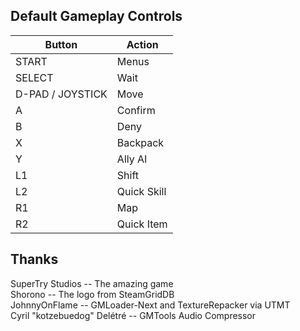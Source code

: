 ## Default Gameplay Controls
| Button            | Action                                |
|--                 |--                                     |
| START             | Menus                                 |
| SELECT            | Wait                                  |
| D-PAD / JOYSTICK  | Move                                  |
| A                 | Confirm                               |
| B                 | Deny                                  |
| X                 | Backpack                              |
| Y                 | Ally AI                               |
| L1                | Shift                                 |
| L2                | Quick Skill                           |
| R1                | Map                                   |
| R2                | Quick Item                            |


## Thanks
SuperTry Studios -- The amazing game  
Shorono -- The logo from SteamGridDB  
JohnnyOnFlame -- GMLoader-Next and TextureRepacker via UTMT  
Cyril "kotzebuedog" Delétré -- GMTools Audio Compressor  